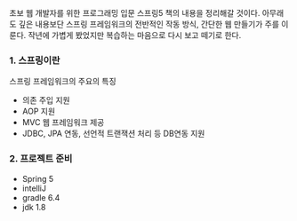 초보 웹 개발자를 위한 프로그래밍 입문 스프링5 책의 내용을 정리해갈 것이다.
아무래도 깊은 내용보단 스프링 프레임워크의 전반적인 작동 방식, 간단한 웹 만들기가 주를 이룬다. 작년에 가볍게 봤었지만 복습하는 마음으로 다시 보고 떼기로 한다.

### 1. 스프링이란
스프링 프레임워크의 주요의 특징
- 의존 주입 지원
- AOP 지원
- MVC 웹 프레임워크 제공
- JDBC, JPA 연동, 선언적 트랜잭션 처리 등 DB연동 지원

### 2. 프로젝트 준비
- Spring 5
- intelliJ
- gradle 6.4
- jdk 1.8